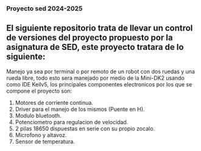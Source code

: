 ### Proyecto sed 2024-2025
## El siguiente repositorio trata de llevar un control de versiones del proyecto propuesto por la asignatura de SED, este proyecto tratara de lo siguiente:

Manejo ya sea por terminal o por remoto de un robot con dos ruedas y una rueda libre, todo esto sera manejado por medio de la Mini-DK2 usando como IDE Keilv5, los principales componentes electronicos por los que se compone el proyecto son:

1) Motores de corriente continua.
2) Driver para el manejo de los mismos (Puente en H).
3) Modulo bluetooth.
4) Potenciometro para regulacion de velocidad.
5) 2 pilas 18650 dispuestas en serie con su propio zocalo.
6) Microfono y altavoz.
7) Sensor de temperatura.

